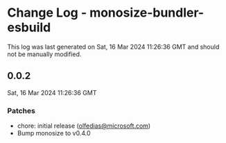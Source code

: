 # Change Log - monosize-bundler-esbuild

This log was last generated on Sat, 16 Mar 2024 11:26:36 GMT and should not be manually modified.

<!-- Start content -->

## 0.0.2

Sat, 16 Mar 2024 11:26:36 GMT

### Patches

- chore: initial release (olfedias@microsoft.com)
- Bump monosize to v0.4.0

